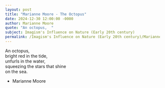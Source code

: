 ```yaml
---
layout: post
title: "Marianne Moore - The Octopus"
date: 2024-12-30 12:00:00 -0000
author: Marianne Moore
quote: "An octopus,  "
subject: Imagism's Influence on Nature (Early 20th century)
permalink: /Imagism's Influence on Nature (Early 20th century)/Marianne Moore/Marianne Moore - The Octopus
---
```


An octopus,  
         bright red in the tide,  
         unfurls in the water,  
         squeezing the stars
         that shine  
         on the sea.


- Marianne Moore
